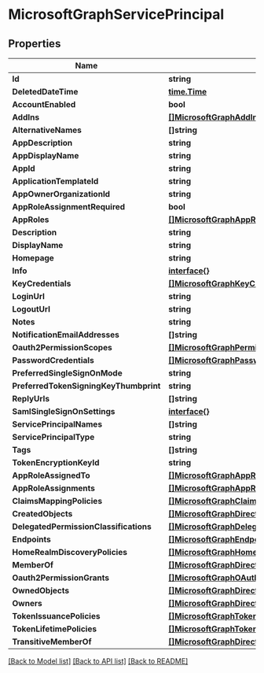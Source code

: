 # MicrosoftGraphServicePrincipal

## Properties

Name | Type | Description | Notes
------------ | ------------- | ------------- | -------------
**Id** | **string** |  | [optional] 
**DeletedDateTime** | [**time.Time**](time.Time.md) |  | [optional] 
**AccountEnabled** | **bool** |  | [optional] 
**AddIns** | [**[]MicrosoftGraphAddIn**](microsoft.graph.addIn.md) |  | [optional] 
**AlternativeNames** | **[]string** |  | [optional] 
**AppDescription** | **string** |  | [optional] 
**AppDisplayName** | **string** |  | [optional] 
**AppId** | **string** |  | [optional] 
**ApplicationTemplateId** | **string** |  | [optional] 
**AppOwnerOrganizationId** | **string** |  | [optional] 
**AppRoleAssignmentRequired** | **bool** |  | [optional] 
**AppRoles** | [**[]MicrosoftGraphAppRole**](microsoft.graph.appRole.md) |  | [optional] 
**Description** | **string** |  | [optional] 
**DisplayName** | **string** |  | [optional] 
**Homepage** | **string** |  | [optional] 
**Info** | [**interface{}**](.md) |  | [optional] 
**KeyCredentials** | [**[]MicrosoftGraphKeyCredential**](microsoft.graph.keyCredential.md) |  | [optional] 
**LoginUrl** | **string** |  | [optional] 
**LogoutUrl** | **string** |  | [optional] 
**Notes** | **string** |  | [optional] 
**NotificationEmailAddresses** | **[]string** |  | [optional] 
**Oauth2PermissionScopes** | [**[]MicrosoftGraphPermissionScope**](microsoft.graph.permissionScope.md) |  | [optional] 
**PasswordCredentials** | [**[]MicrosoftGraphPasswordCredential**](microsoft.graph.passwordCredential.md) |  | [optional] 
**PreferredSingleSignOnMode** | **string** |  | [optional] 
**PreferredTokenSigningKeyThumbprint** | **string** |  | [optional] 
**ReplyUrls** | **[]string** |  | [optional] 
**SamlSingleSignOnSettings** | [**interface{}**](.md) |  | [optional] 
**ServicePrincipalNames** | **[]string** |  | [optional] 
**ServicePrincipalType** | **string** |  | [optional] 
**Tags** | **[]string** |  | [optional] 
**TokenEncryptionKeyId** | **string** |  | [optional] 
**AppRoleAssignedTo** | [**[]MicrosoftGraphAppRoleAssignment**](microsoft.graph.appRoleAssignment.md) |  | [optional] 
**AppRoleAssignments** | [**[]MicrosoftGraphAppRoleAssignment**](microsoft.graph.appRoleAssignment.md) |  | [optional] 
**ClaimsMappingPolicies** | [**[]MicrosoftGraphClaimsMappingPolicy**](microsoft.graph.claimsMappingPolicy.md) |  | [optional] 
**CreatedObjects** | [**[]MicrosoftGraphDirectoryObject**](microsoft.graph.directoryObject.md) |  | [optional] 
**DelegatedPermissionClassifications** | [**[]MicrosoftGraphDelegatedPermissionClassification**](microsoft.graph.delegatedPermissionClassification.md) |  | [optional] 
**Endpoints** | [**[]MicrosoftGraphEndpoint**](microsoft.graph.endpoint.md) |  | [optional] 
**HomeRealmDiscoveryPolicies** | [**[]MicrosoftGraphHomeRealmDiscoveryPolicy**](microsoft.graph.homeRealmDiscoveryPolicy.md) |  | [optional] 
**MemberOf** | [**[]MicrosoftGraphDirectoryObject**](microsoft.graph.directoryObject.md) |  | [optional] 
**Oauth2PermissionGrants** | [**[]MicrosoftGraphOAuth2PermissionGrant**](microsoft.graph.oAuth2PermissionGrant.md) |  | [optional] 
**OwnedObjects** | [**[]MicrosoftGraphDirectoryObject**](microsoft.graph.directoryObject.md) |  | [optional] 
**Owners** | [**[]MicrosoftGraphDirectoryObject**](microsoft.graph.directoryObject.md) |  | [optional] 
**TokenIssuancePolicies** | [**[]MicrosoftGraphTokenIssuancePolicy**](microsoft.graph.tokenIssuancePolicy.md) |  | [optional] 
**TokenLifetimePolicies** | [**[]MicrosoftGraphTokenLifetimePolicy**](microsoft.graph.tokenLifetimePolicy.md) |  | [optional] 
**TransitiveMemberOf** | [**[]MicrosoftGraphDirectoryObject**](microsoft.graph.directoryObject.md) |  | [optional] 

[[Back to Model list]](../README.md#documentation-for-models) [[Back to API list]](../README.md#documentation-for-api-endpoints) [[Back to README]](../README.md)


